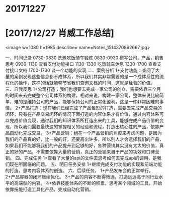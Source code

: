 # 20171227

# [2017/12/27 肖威工作总结]
<image w=1080 h=1985 describe= name=Notes_1514370892667.jpg>

一、时间记录
0730-0830 洗漱吃饭骑车锻炼
0830-0930 撰写公司，产品，销售思考
0930-1130 查看支付功能接口
1130-1330 吃饭骑车休息
1330-1700 查看支付接口文档
1700-1730 谈一个功能的实现
二、案例分析
1+支付功能：查阅了大量的案例发现这些信息都不成体系，所以我们其实非常需要的是一个成体系性的流程化的操作，这样的话就能够节省我们查询文档的时间，这就是经验的价值。
三、自我反思
1+公司打造：我们也想要去完成一家公司的创立，需要依靠三个月的时间来去完成整个公司体系的构建，相对来说，构建一家公司，整体来说比较简单，难的是维持公司的产品，能够保持公司的正常化盈利，这是一件非常困难的事情。
2+产品打造：现在我们已经完成了产品雏形的打造，需要去完成产品交易的闭环，只有在产品交易闭环的情况下面打造的内容体系才有价值，通过内容体系可以完成价值变现，通过我们的知识体系所打造出来的工具，能够完成产品价值的变现，所以我们需要最快速的掌握相关的经验和流程，打造出核心性的产品，依靠产品自动化完成交易。
3+产品营销：组在一个产品营销的角度来考虑问题，是因为我们的产品真的好，比一般的好，还要高出许多，所以别人才会选择我们的产品，如果我们不能够将我们的产品提升到足够的好，各种营销其实没有太大的价值，真正的好的产品，不需要依靠大量的营销，真正的营销来自于产品的功效和口碑营销。
四、完成任务
1+查看了大量的api的文件去思考如何去完成api的调用，是我们现在所面临的问题。
五、明日任务安排
1+继续完成支付功能的实现和前端功能的打造，思考内容体系的创造。
六、后续任务。
1+产品发布会的正常举行。
2+产品容器的闭环继续优化。
3+产品的内容不断得筛选，打造远远高于同行业水平的高端型的内容。
4+依靠技能体系的不断的积累，思考某个领域的工具，开始依靠技能打造工具化产品，完成自动化营销。

